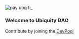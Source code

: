 ![pay ubq fi_](https://github.com/ubiquity/.github/assets/4975670/66e99ea3-ba38-4c6a-9ca5-cf5d4586c917)

### Welcome to Ubiquity DAO

Contribute by joining the [DevPool](https://dao.ubq.fi/devpool)
